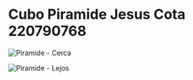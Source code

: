 # Cubo Piramide Jesus Cota 220790768
![Piramide - Cerca](https://github.com/JesusACotaL/SimulacionPorComputadora-CotaLopezJesusAngel/assets/97976469/feea607b-d958-4de9-9611-2d12a35e186b)


![Piramide - Lejos](https://github.com/JesusACotaL/SimulacionPorComputadora-CotaLopezJesusAngel/assets/97976469/15fe6209-1a91-498d-8376-7505ad659e52)

